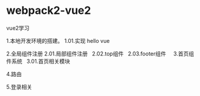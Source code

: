 # webpack2-vue2
vue2学习


  1.本地开发环境的搭建。
    1.01.实现 hello vue


  2.全局组件注册
    2.01.局部组件注册
    2.02.top组件
    2.03.footer组件
    
  3.首页组件系统
    3.01.首页相关模块
  
  4.路由
  
  5.登录相关

